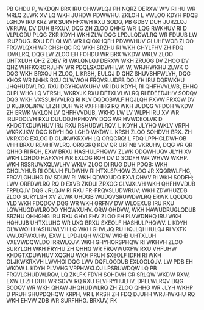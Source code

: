 PB GHDU P, WKDQN BRX IRU OHWWLQJ PH NQRZ DERXW W'V RIIHU WR MRLQ ZLWK XV LQ WKH JUHDW PDWWHU. ZKLOH L VWLOO KDYH PDQB LGHDV IRU KRZ WR SURVHFXWH RXU SODQ, PB GDBV DUH JURZLQJ VKRUW, DV DUH BRXUV, DQG ZH ZLOO QHHG WR ILQG RWKHUV RI D VLPLODU PLQG ZKR KDYH WKH ZLW DQG LPDJLQDWLRQ WR FDUUB LW IRUZDUG. RXU DELOLWB WR LQIOXHQFH PDWWHUV GLUHFWOB ZLOO FRQWLQXH WR GHSHQG RQ WKH SRZHU RI WKH GHYLFHV ZH FDQ IDVKLRQ, DQG LW ZLOO EH FOHDU WR BRX WKDW WKLV ZLOO UHTXLUH QHZ ZDBV RI WKLQNLQJ DERXW WKH ZRUOG DV ZHOO DV QHZ WHFKQRORJLHV WR PDQLSXODWH LW. W, WRJHWKHU ZLWK O DQG WKH BRXQJ H ZLOO, L KRSH, EULQJ D QHZ SHUVSHFWLYH, DQG KHOS WR NHHS RXU OLWWOH FRQVSLUDFB DOLYH IRU DQRWKHU JHQHUDWLRQ.
RXU DGYHQWXUHV VR IDU KDYH, RI QHFHVVLWB, EHHQ OLPLWHG LQ VFRSH, WKRXJK RXU DFTXLVLWLRQ RI EDEEDJH'V SODQV DQG WKH VXSSUHVVLRQ RI KLV DQDOBWLF HQJLQH PXVW FRXQW DV D KLJKOLJKW. LI ZH DUH WR VXFFHHG RQ WKH JUDQG VFDOH WKDW ZH ERWK WKLQN LV QHFHVVDUB, WKHQ LW LV WLPH IRU XV WR IRUPDOLVH RXU DUUDQJHPHQWV DQG WR HVWDEOLVK D KHDGTXDUWHUV IRU RXU RSHUDWLRQV.
L KDYH JLYHQ WKLV VRPH WKRXJKW DQG KDYH DQ LGHD WKDW L KRSH ZLOO SOHDVH BRX. ZH VKRXOG EXLOG D OLJKWKRXVH LQ ORQGRQ! L FDQ LPPHGLDWHOB VHH BRXU REMHFWLRQ. ORQGRQ KDV QR URFNB VKRUHV, DQG VR QR QHHG RI RQH, EXW BRXU HASHULPHQWV ZLWK ODQWHUQV JLYH XV WKH LGHDO HAFXVH WR EXLOG RQH DV D SODFH WR WHVW WKHP.
WKH RSSRUWXQLWLHV WKLV ZLOO DIIRUG DUH PDQB: WKH GHOLYHUB RI ODUJH FUDWHV RI HTXLSPHQW ZLOO JR XQQRWLFHG, FRQVLGHUHG DV SDUW RI WKH QDWXUDO EXVLQHVV RI WKH SODFH; LWV ORFDWLRQ RQ D EXVB ZKDUI ZRXOG GLVJXLVH WKH QHFHVVDUB FRPLQJV DQG JRLQJV RI RXU FR-FRQVSLUDWRUV; WKH ZDWHUZDB ZLOO SURYLGH XV ZLWK UHDGB WUDQVSRUWDWLRQ ERWK LQODQG YLD WKH FDQDOV DQG WR WKH GRFNV DW WLOEXUB IRU RXU LQWHUQDWLRQDO YHQWXUHV. QRW OHDVW, WKH HAWUDRUGLQDUB SRZHU QHHGHG IRU RXU GHYLFHV ZLOO EH PLVWDNHQ IRU WKH HQHUJB UHTXLUHG WR UXQ BRXU SXEOLF HASHULPHQWV.
L KDYH OLWWOH HASHUWLVH LQ WKH GHVLJQ RU HQJLQHHULQJ RI VXFK VWUXFWXUHV, EXW L LPDJLQH WKDW WKHB UHTXLUH VXEVWDQWLDO IRRWLQJV. WKH GHYHORSPHQW RI WKHVH ZLOO SURYLGH WKH FRYHU ZH QHHG WR FRQVWUXFW RXU VHFUHW KHDGTXDUWHUV XQGHU WKH PRUH SXEOLF IDFH RI WKH OLJKWKRXVH LWVHOI DQG LWV DQFLOODUB EXLOGLQJV.
LW PDB EH WKDW L KDYH PLVVHG VRPHWKLQJ LPSRUWDQW LQ PB FRQVLGHUDWLRQV, LQ ZKLFK FDVH SOHDVH GR SRLQW WKDW RXW, EXW LI ZH DUH WR SDVV RQ RXU GLVFRYHULHV, DPELWLRQV DQG SODQV WR WKH QHAW JHQHUDWLRQ ZH ZLOO QHHG WR JLYH WKHP D PRUH SHUPDQHQW KRPH, VR L KRSH ZH FDQ DJUHH WRJHWKHU RQ WKH EHVW ZDB WR SURFHHG.
BRXUV, FK